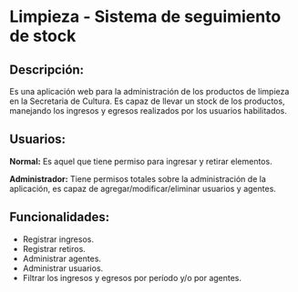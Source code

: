 Limpieza - Sistema de seguimiento de stock
========

## Descripción:
Es una aplicación web para la administración de los productos de limpieza en la Secretaria de Cultura.
Es capaz de llevar un stock de los productos, manejando los ingresos y egresos realizados por los usuarios habilitados.

## Usuarios:
**Normal:**
Es aquel que tiene permiso para ingresar y retirar elementos.

**Administrador:**
Tiene permisos totales sobre la administración de la aplicación, es capaz de agregar/modificar/eliminar usuarios y agentes.

## Funcionalidades:
* Registrar ingresos.
* Registrar retiros.
* Administrar agentes.
* Administrar usuarios.
* Filtrar los ingresos y egresos por período y/o por agentes.
